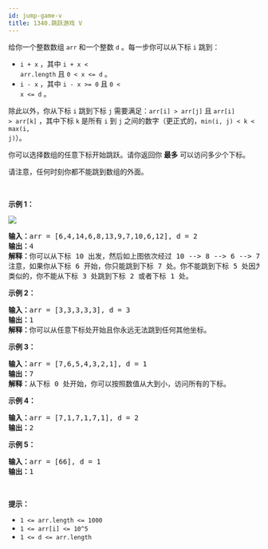 ```yaml
---
id: jump-game-v
title: 1340.跳跃游戏 V
---
```

给你一个整数数组 <code>arr</code> 和一个整数 <code>d</code> 。每一步你可以从下标 <code>i</code> 跳到：


- <code>i + x</code> ，其中 <code>i + x &lt; arr.length</code> 且 <code>0 &lt; x &lt;= d</code> 。
- <code>i - x</code> ，其中 <code>i - x &gt;= 0</code> 且 <code>0 &lt; x &lt;= d</code> 。

除此以外，你从下标 <code>i</code> 跳到下标 <code>j</code> 需要满足：<code>arr[i] &gt; arr[j]</code> 且 <code>arr[i] &gt; arr[k]</code> ，其中下标 <code>k</code> 是所有 <code>i</code> 到 <code>j</code> 之间的数字（更正式的，<code>min(i, j) &lt; k &lt; max(i, j)</code>）。

你可以选择数组的任意下标开始跳跃。请你返回你 **最多** 可以访问多少个下标。

请注意，任何时刻你都不能跳到数组的外面。

 

**示例 1：**

![](https://assets.leetcode-cn.com/aliyun-lc-upload/uploads/2020/02/02/meta-chart.jpeg)


<pre><strong>输入：</strong>arr = [6,4,14,6,8,13,9,7,10,6,12], d = 2<br/><strong>输出：</strong>4<br/><strong>解释：</strong>你可以从下标 10 出发，然后如上图依次经过 10 --&gt; 8 --&gt; 6 --&gt; 7 。<br/>注意，如果你从下标 6 开始，你只能跳到下标 7 处。你不能跳到下标 5 处因为 13 &gt; 9 。你也不能跳到下标 4 处，因为下标 5 在下标 4 和 6 之间且 13 &gt; 9 。<br/>类似的，你不能从下标 3 处跳到下标 2 或者下标 1 处。<br/></pre>

**示例 2：**


<pre><strong>输入：</strong>arr = [3,3,3,3,3], d = 3<br/><strong>输出：</strong>1<br/><strong>解释：</strong>你可以从任意下标处开始且你永远无法跳到任何其他坐标。<br/></pre>

**示例 3：**


<pre><strong>输入：</strong>arr = [7,6,5,4,3,2,1], d = 1<br/><strong>输出：</strong>7<br/><strong>解释：</strong>从下标 0 处开始，你可以按照数值从大到小，访问所有的下标。<br/></pre>

**示例 4：**


<pre><strong>输入：</strong>arr = [7,1,7,1,7,1], d = 2<br/><strong>输出：</strong>2<br/></pre>

**示例 5：**


<pre><strong>输入：</strong>arr = [66], d = 1<br/><strong>输出：</strong>1<br/></pre>

 

**提示：**


- <code>1 &lt;= arr.length &lt;= 1000</code>
- <code>1 &lt;= arr[i] &lt;= 10^5</code>
- <code>1 &lt;= d &lt;= arr.length</code>
